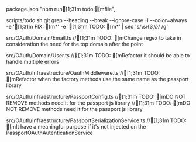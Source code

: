 package.json
      "npm run[1;31m todo:[mfile",

scripts/todo.sh
git grep --heading --break --ignore-case -I --color=always -e '[1;31m FIX: [m*' -e '[1;31m TODO: [m*' | sed 's/\\s\\{3,\\}/  /g'

src/OAuth/Domain/Email.ts
  //[1;31m TODO: [mChange regex to take in consideration the need for the top domain after the point

src/OAuth/Domain/User.ts
    //[1;31m TODO: [mRefactor it should be able to handle multiple errors

src/OAuth/Infraestructure/OauthMiddleware.ts
  //[1;31m TODO: [mRefactor when the factory methods use the same name as the passport library

src/OAuth/Infraestructure/PassportConfig.ts
//[1;31m TODO: [mDO NOT REMOVE methods need it for the passport js library
//[1;31m TODO: [mDO NOT REMOVE methods need it for the passport js library

src/OAuth/Infraestructure/PassportSerializationService.ts
//[1;31m TODO: [mIt have a meaningful purpose if it's not injected on the PassportOAuthAutenticationService
